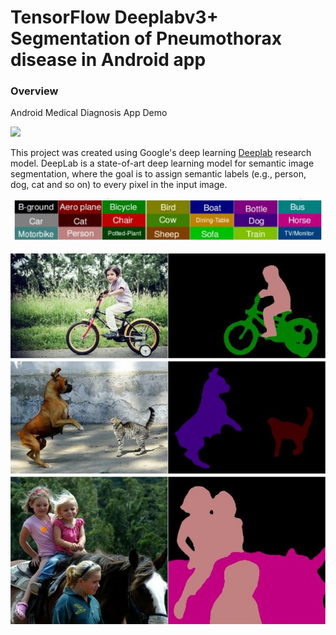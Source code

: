 # TensorFlow Deeplabv3+ Segmentation of Pneumothorax disease in Android app
### Overview
Android Medical Diagnosis App Demo


![](pneumo.gif)


This project was created using Google's deep learning [Deeplab](https://github.com/tensorflow/models/tree/master/research/deeplab) research model. DeepLab is a state-of-art deep learning model for semantic image segmentation, where the goal is to assign semantic labels (e.g., person, dog, cat and so on) to every pixel in the input image.


![](Picture1.jpg)


![](Picture2.jpg)
